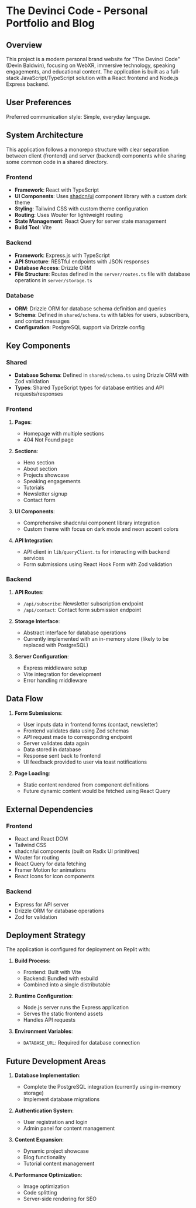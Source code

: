 # The Devinci Code - Personal Portfolio and Blog

## Overview

This project is a modern personal brand website for "The Devinci Code" (Devin Baldwin), focusing on WebXR, immersive technology, speaking engagements, and educational content. The application is built as a full-stack JavaScript/TypeScript solution with a React frontend and Node.js Express backend.

## User Preferences

Preferred communication style: Simple, everyday language.

## System Architecture

This application follows a monorepo structure with clear separation between client (frontend) and server (backend) components while sharing some common code in a shared directory. 

### Frontend

- **Framework**: React with TypeScript
- **UI Components**: Uses [shadcn/ui](https://ui.shadcn.com/) component library with a custom dark theme
- **Styling**: Tailwind CSS with custom theme configuration
- **Routing**: Uses Wouter for lightweight routing
- **State Management**: React Query for server state management
- **Build Tool**: Vite

### Backend

- **Framework**: Express.js with TypeScript
- **API Structure**: RESTful endpoints with JSON responses
- **Database Access**: Drizzle ORM
- **File Structure**: Routes defined in the `server/routes.ts` file with database operations in `server/storage.ts`

### Database

- **ORM**: Drizzle ORM for database schema definition and queries
- **Schema**: Defined in `shared/schema.ts` with tables for users, subscribers, and contact messages
- **Configuration**: PostgreSQL support via Drizzle config

## Key Components

### Shared

- **Database Schema**: Defined in `shared/schema.ts` using Drizzle ORM with Zod validation
- **Types**: Shared TypeScript types for database entities and API requests/responses

### Frontend

1. **Pages**:
   - Homepage with multiple sections
   - 404 Not Found page

2. **Sections**:
   - Hero section
   - About section
   - Projects showcase
   - Speaking engagements
   - Tutorials
   - Newsletter signup
   - Contact form

3. **UI Components**:
   - Comprehensive shadcn/ui component library integration
   - Custom theme with focus on dark mode and neon accent colors

4. **API Integration**:
   - API client in `lib/queryClient.ts` for interacting with backend services
   - Form submissions using React Hook Form with Zod validation

### Backend

1. **API Routes**:
   - `/api/subscribe`: Newsletter subscription endpoint
   - `/api/contact`: Contact form submission endpoint

2. **Storage Interface**:
   - Abstract interface for database operations
   - Currently implemented with an in-memory store (likely to be replaced with PostgreSQL)

3. **Server Configuration**:
   - Express middleware setup
   - Vite integration for development
   - Error handling middleware

## Data Flow

1. **Form Submissions**:
   - User inputs data in frontend forms (contact, newsletter)
   - Frontend validates data using Zod schemas
   - API request made to corresponding endpoint
   - Server validates data again
   - Data stored in database
   - Response sent back to frontend
   - UI feedback provided to user via toast notifications

2. **Page Loading**:
   - Static content rendered from component definitions
   - Future dynamic content would be fetched using React Query

## External Dependencies

### Frontend
- React and React DOM
- Tailwind CSS
- shadcn/ui components (built on Radix UI primitives)
- Wouter for routing
- React Query for data fetching
- Framer Motion for animations
- React Icons for icon components

### Backend
- Express for API server
- Drizzle ORM for database operations
- Zod for validation

## Deployment Strategy

The application is configured for deployment on Replit with:

1. **Build Process**:
   - Frontend: Built with Vite
   - Backend: Bundled with esbuild
   - Combined into a single distributable

2. **Runtime Configuration**:
   - Node.js server runs the Express application
   - Serves the static frontend assets
   - Handles API requests

3. **Environment Variables**:
   - `DATABASE_URL`: Required for database connection

## Future Development Areas

1. **Database Implementation**:
   - Complete the PostgreSQL integration (currently using in-memory storage)
   - Implement database migrations

2. **Authentication System**:
   - User registration and login
   - Admin panel for content management

3. **Content Expansion**:
   - Dynamic project showcase
   - Blog functionality
   - Tutorial content management

4. **Performance Optimization**:
   - Image optimization
   - Code splitting
   - Server-side rendering for SEO